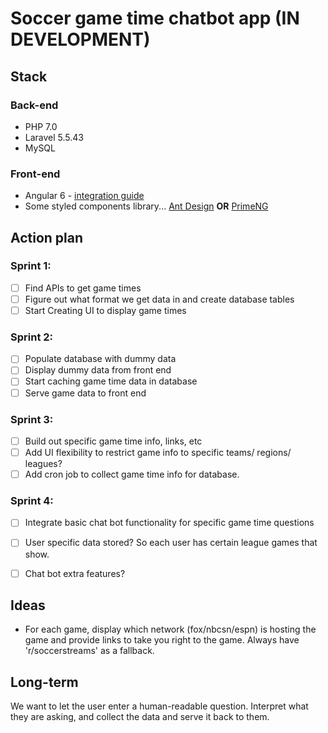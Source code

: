 # Soccer game time chatbot app (IN DEVELOPMENT)

## Stack
### Back-end
- PHP 7.0
- Laravel 5.5.43
- MySQL
### Front-end
- Angular 6 - [integration guide](https://github.com/toni-rmc/laravel-angular-integration/blob/master/docs/angular/integration.md)
- Some styled components library... [Ant Design](https://ng.ant.design/docs/introduce/en) **OR** [PrimeNG](https://www.primefaces.org/primeng/#/)

## Action plan
### Sprint 1:
- [ ] Find APIs to get game times
- [ ] Figure out what format we get data in and create database tables
- [ ] Start Creating UI to display game times

### Sprint 2:
- [ ] Populate database with dummy data
- [ ] Display dummy data from front end
- [ ] Start caching game time data in database
- [ ] Serve game data to front end

### Sprint 3:
- [ ] Build out specific game time info, links, etc
- [ ] Add UI flexibility to restrict game info to specific teams/ regions/ leagues?
- [ ] Add cron job to collect game time info for database.

### Sprint 4:
- [ ] Integrate basic chat bot functionality for specific game time questions
- [ ] User specific data stored? So each user has certain league games that show.
- [ ] Chat bot extra features?


## Ideas
- For each game, display which network (fox/nbcsn/espn) is hosting the game and provide links to take you right to the game. Always have 'r/soccerstreams' as a fallback.

## Long-term
We want to let the user enter a human-readable question. Interpret what they are asking, and collect the data and serve it back to them.
